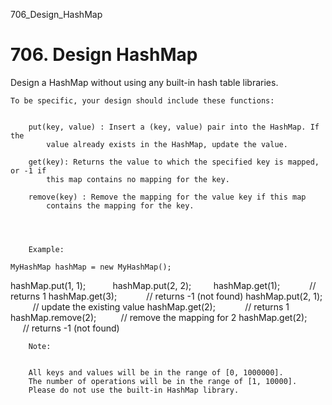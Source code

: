 706_Design_HashMap
# 706. Design HashMap

Design a HashMap without using any built-in hash table libraries.

    To be specific, your design should include these functions:

    
        put(key, value) : Insert a (key, value) pair into the HashMap. If the
            value already exists in the HashMap, update the value.
        
        get(key): Returns the value to which the specified key is mapped, or -1 if
            this map contains no mapping for the key.
        
        remove(key) : Remove the mapping for the value key if this map
            contains the mapping for the key.
        
    

    
        Example:

    MyHashMap hashMap = new MyHashMap();
hashMap.put(1, 1);          
hashMap.put(2, 2);        
hashMap.get(1);            // returns 1
hashMap.get(3);            // returns -1 (not found)
hashMap.put(2, 1);          // update the existing value
hashMap.get(2);            // returns 1
hashMap.remove(2);          // remove the mapping for 2
hashMap.get(2);            // returns -1 (not found)

    
        Note:

    
        All keys and values will be in the range of [0, 1000000].
        The number of operations will be in the range of [1, 10000].
        Please do not use the built-in HashMap library.
